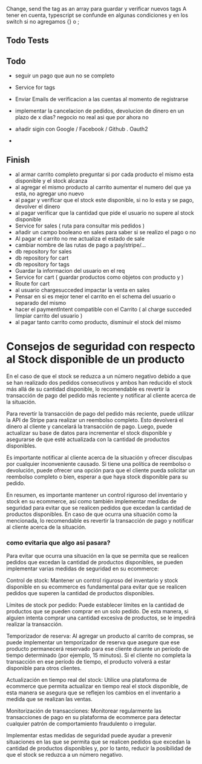 Change, send the tag as an array para guardar y verificar nuevos tags
A tener en cuenta, typescript se confunde en algunas condiciones y en los switch si no agregamos {} o ;
<!--  stripe listen --forward-to localhost:4000/pay/stripe/webhook -->
## Todo Tests

## Todo
- seguir un pago que aun no se completo
- Service for tags

- Enviar Emails de verificacion a las cuentas al momento de registrarse
- implementar la cancelacion de pedidos, devolucion de dinero en un plazo de x dias? negocio no real asi que por ahora no
- añadir sigin con Google / Facebook / Github . Oauth2
- 
## Finish
- al armar carrito completo preguntar si por cada producto el mismo esta disponible y el stock alcanza
- al agregar el mismo producto al carrito aumentar el numero del que ya esta, no agregar uno nuevo
- al pagar y verificar que el stock este disponible, si no lo esta y se pago, devolver el dinero
- al pagar verificar que la cantidad que pide el usuario no supere al stock disponible
- Service for sales ( ruta para consultar mis pedidos )
- añadir un campo booleano en sales para saber si se realizo el pago o no
- Al pagar el carrito no me actualiza el estado de sale
- cambiar nombre de las rutas de pago a pay/stripe/...
- db repository for sales
- db repository for cart
- db repository for tags
- Guardar la informacion del usuario en el req
- Service for cart ( guardar productos como objetos con producto y  )
- Route for cart
- al usuario chargesucceded impactar la venta en sales
- Pensar en si es mejor tener el carrito en el schema del usuario o separado del mismo
- hacer el paymentIntent compatible con el Carrito ( al charge succeded limpiar carrito del usuario )
- al pagar tanto carrito como producto, disminuir el stock del mismo


# Consejos de seguridad con respecto al Stock disponible de un producto
En el caso de que el stock se reduzca a un número negativo debido a que se han realizado dos pedidos consecutivos y ambos han reducido el stock más allá de su cantidad disponible, lo recomendable es revertir la transacción de pago del pedido más reciente y notificar al cliente acerca de la situación.

Para revertir la transacción de pago del pedido más reciente, puede utilizar la API de Stripe para realizar un reembolso completo. Esto devolverá el dinero al cliente y cancelará la transacción de pago. Luego, puede actualizar su base de datos para incrementar el stock disponible y asegurarse de que esté actualizada con la cantidad de productos disponibles.

Es importante notificar al cliente acerca de la situación y ofrecer disculpas por cualquier inconveniente causado. Si tiene una política de reembolso o devolución, puede ofrecer una opción para que el cliente pueda solicitar un reembolso completo o bien, esperar a que haya stock disponible para su pedido.

En resumen, es importante mantener un control riguroso del inventario y stock en su ecommerce, así como también implementar medidas de seguridad para evitar que se realicen pedidos que excedan la cantidad de productos disponibles. En caso de que ocurra una situación como la mencionada, lo recomendable es revertir la transacción de pago y notificar al cliente acerca de la situación.
### como evitaria que algo asi pasara?

Para evitar que ocurra una situación en la que se permita que se realicen pedidos que excedan la cantidad de productos disponibles, se pueden implementar varias medidas de seguridad en su ecommerce:

Control de stock: Mantener un control riguroso del inventario y stock disponible en su ecommerce es fundamental para evitar que se realicen pedidos que superen la cantidad de productos disponibles.

Límites de stock por pedido: Puede establecer límites en la cantidad de productos que se pueden comprar en un solo pedido. De esta manera, si alguien intenta comprar una cantidad excesiva de productos, se le impedirá realizar la transacción.

Temporizador de reserva: Al agregar un producto al carrito de compras, se puede implementar un temporizador de reserva que asegure que ese producto permanecerá reservado para ese cliente durante un período de tiempo determinado (por ejemplo, 15 minutos). Si el cliente no completa la transacción en ese período de tiempo, el producto volverá a estar disponible para otros clientes.

Actualización en tiempo real del stock: Utilice una plataforma de ecommerce que permita actualizar en tiempo real el stock disponible, de esta manera se asegura que se reflejen los cambios en el inventario a medida que se realizan las ventas.

Monitorización de transacciones: Monitorear regularmente las transacciones de pago en su plataforma de ecommerce para detectar cualquier patrón de comportamiento fraudulento o irregular.

Implementar estas medidas de seguridad puede ayudar a prevenir situaciones en las que se permita que se realicen pedidos que excedan la cantidad de productos disponibles y, por lo tanto, reducir la posibilidad de que el stock se reduzca a un número negativo.
